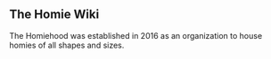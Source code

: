 ## The Homie Wiki

The Homiehood was established in 2016 as an organization to house homies of all shapes and sizes.
